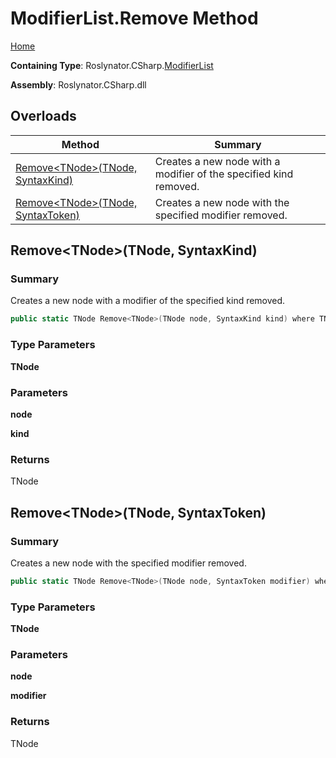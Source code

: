 <a name="_top"></a>

# ModifierList\.Remove Method

[Home](../../../../README.md#_top)

**Containing Type**: Roslynator\.CSharp\.[ModifierList](../README.md#_top)

**Assembly**: Roslynator\.CSharp\.dll

## Overloads

| Method | Summary |
| ------ | ------- |
| [Remove\<TNode>(TNode, SyntaxKind)](#Roslynator_CSharp_ModifierList_Remove__1___0_Microsoft_CodeAnalysis_CSharp_SyntaxKind_) | Creates a new node with a modifier of the specified kind removed\. |
| [Remove\<TNode>(TNode, SyntaxToken)](#Roslynator_CSharp_ModifierList_Remove__1___0_Microsoft_CodeAnalysis_SyntaxToken_) | Creates a new node with the specified modifier removed\. |

## Remove\<TNode>\(TNode, SyntaxKind\) <a name="Roslynator_CSharp_ModifierList_Remove__1___0_Microsoft_CodeAnalysis_CSharp_SyntaxKind_"></a>

### Summary

Creates a new node with a modifier of the specified kind removed\.

```csharp
public static TNode Remove<TNode>(TNode node, SyntaxKind kind) where TNode : Microsoft.CodeAnalysis.SyntaxNode
```

### Type Parameters

**TNode**

### Parameters

**node**

**kind**

### Returns

TNode

## Remove\<TNode>\(TNode, SyntaxToken\) <a name="Roslynator_CSharp_ModifierList_Remove__1___0_Microsoft_CodeAnalysis_SyntaxToken_"></a>

### Summary

Creates a new node with the specified modifier removed\.

```csharp
public static TNode Remove<TNode>(TNode node, SyntaxToken modifier) where TNode : Microsoft.CodeAnalysis.SyntaxNode
```

### Type Parameters

**TNode**

### Parameters

**node**

**modifier**

### Returns

TNode

